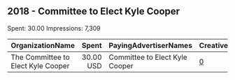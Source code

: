 ## 2018 - Committee to Elect Kyle Cooper 
Spent: 30.00
Impressions: 7,309

|OrganizationName|Spent|PayingAdvertiserNames|CreativeUrls|Impressions|Genders|AgeBrackets|CountryCodes|BillingAddresses|CandidateBallotInformation|
|:---|---:|:---|:---|---:|:---|:---|:---|:---|:---|
|The Committee to Elect Kyle Cooper|30.00 USD|Committee to Elect Kyle Cooper|[0](https://www.snap.com/political-ads/asset/6f90773a446d23acdbdbe9655a6c05aac14bd16b60c3787a948b55f3f70265cc?mediaType=mp4)|7,309||18+|united states|US||
